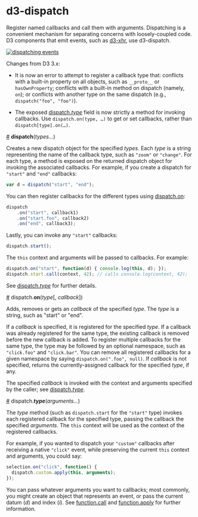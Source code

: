 # d3-dispatch

Register named callbacks and call them with arguments. Dispatching is a convenient mechanism for separating concerns with loosely-coupled code. D3 components that emit events, such as [d3-xhr](https://github.com/d3/d3-xhr), use d3-dispatch.

[![dispatching events](http://bl.ocks.org/mbostock/raw/5872848/thumbnail.png)](http://bl.ocks.org/mbostock/5872848)

Changes from D3 3.x:

* It is now an error to attempt to register a callback type that: conflicts with a built-in property on all objects, such as `__proto__` or `hasOwnProperty`; conflicts with a built-in method on dispatch (namely, `on`); or conflicts with another type on the same dispatch (e.g., `dispatch("foo", "foo")`).

* The exposed [dispatch.*type*](#type) field is now strictly a method for invoking callbacks. Use `dispatch.on(type, …)` to get or set callbacks, rather than `dispatch[type].on(…)`.

<a name="dispatch" href="#dispatch">#</a> <b>dispatch</b>(<i>types…</i>)

Creates a new dispatch object for the specified *types*. Each *type* is a string representing the name of the callback type, such as `"zoom"` or `"change"`. For each type, a method is exposed on the returned dispatch object for invoking the associated callbacks. For example, if you create a dispatch for `"start"` and `"end"` callbacks:

```js
var d = dispatch("start", "end");
```

You can then register callbacks for the different types using [dispatch.on](#on):

```js
dispatch
    .on("start", callback1)
    .on("start.foo", callback2)
    .on("end", callback3);
```

Lastly, you can invoke any `"start"` callbacks:

```js
dispatch.start();
```

The `this` context and arguments will be passed to callbacks. For example:

```js
dispatch.on("start", function(d) { console.log(this, d); });
dispatch.start.call(context, 42); // calls console.log(context, 42);
```

See [dispatch.*type*](#type) for further details.

<a name="on" href="#on">#</a> dispatch.<b>on</b>(<i>type</i>[, <i>callback</i>])

Adds, removes or gets an *callback* of the specified *type*. The *type* is a string, such as "start" or "end".

If a *callback* is specified, it is registered for the specified *type*. If a callback was already registered for the same type, the existing callback is removed before the new callback is added. To register multiple callbacks for the same type, the type may be followed by an optional namespace, such as `"click.foo"` and `"click.bar"`. You can remove all registered callbacks for a given namespace by saying `dispatch.on(".foo", null)`. If *callback* is not specified, returns the currently-assigned callback for the specified *type*, if any.

The specified *callback* is invoked with the context and arguments specified by the caller; see [dispatch.*type*](#type).

<a name="type" href="#type">#</a> dispatch.<b>*type*</b>(<i>arguments…</i>)

The *type* method (such as `dispatch.start` for the `"start"` type) invokes each registered callback for the specified type, passing the callback the specified *arguments*. The `this` context will be used as the context of the registered callbacks.

For example, if you wanted to dispatch your `"custom"` callbacks after receiving a native `"click"` event, while preserving the current `this` context and arguments, you could say:

```js
selection.on("click", function() {
  dispatch.custom.apply(this, arguments);
});
```

You can pass whatever arguments you want to callbacks; most commonly, you might create an object that represents an event, or pass the current datum (*d*) and index (*i*). See [function.call](https://developer.mozilla.org/en/JavaScript/Reference/Global_Objects/Function/Call) and [function.apply](https://developer.mozilla.org/en/JavaScript/Reference/Global_Objects/Function/Apply) for further information.
